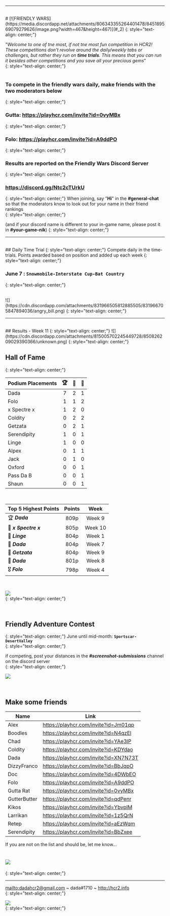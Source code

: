 
***
<br>
#  [![FRIENDLY WARS](https://media.discordapp.net/attachments/806343355264401478/845189569079279626/image.png?width=467&height=467)](#_2)  
{: style="text-align: center;"}

"_Welcome to one of tne most, if not tne most fun competition in HCR2!  These competitions don't revolve around the daily/weekly tabs or challenges, but rather they run on **time trials**. This means that you can run it besides other competitions and you save all your precious gems_"    
{: style="text-align: center;"}  
<br>
### **To compete in the friendly wars daily, make friends with the two moderators below**
{: style="text-align: center;"}
### Gutta: <https://playhcr.com/invite?id=0vyMBx>
{: style="text-align: center;"}
### Folo: <https://playhcr.com/invite?id=A9ddPO>  
{: style="text-align: center;"}

### **Results are reported on the Friendly Wars Discord Server**
{: style="text-align: center;"}
###  <https://discord.gg/Ntc2cTUrkU> 
{: style="text-align: center;"}
When joining, say "**Hi**" in the **#general-chat** so that the moderators know to look out for your name in their friend rankings  
{: style="text-align: center;"}

(and if your discord name is different to your in-game name, please post it in **#your-game-nik**)
{: style="text-align: center;"}
<br>  

***

<br>  
## Daily Time Trial
{: style="text-align: center;"}
Compete daily in the time-trials. Points awarded based on position and added up each week  
{: style="text-align: center;"}

### June 7 : **`Snowmobile-Interstate Cup-Bat Country`**  
{: style="text-align: center;"}  

<br>
![](https://cdn.discordapp.com/attachments/831966505812885505/831966705847894036/angry_bill.png)  
{: style="text-align: center;"}  
<br>  

***

<br>  
## Results - Week 11
{: style="text-align: center;"}  
![](https://cdn.discordapp.com/attachments/815005702245449728/850826209029390366/unknown.png)  
{: style="text-align: center;"}

<br>  

## **Hall of Fame**    
{: style="text-align: center;"}

Podium Placements  | 🏆  | 🥈  | 🥉 
-- | :--: | :--: | :--:
Dada             |                7      |          2      |            1
Folo                |               1       |           1        |         2  
x Spectre x | 1 | 2 | 0   
Coldity       |                   0    |            2       |          2
Getzata             |                0     |            2   |           1
Serendipity       |           1      |           0      |           1
Linge             |                1     |            0     |           0
Alpex             |                 0      |           1     |            1
Jack           |                    0     |           1        |         0
Oxford            |              0    |            0       |          1
Pass Da B      |               0   |             0      |           1
Shaun | 0 | 0 | 1

<br>

| **Top 5 Highest Points** | Points  |  Week | 
| -- | :--: | :--: |
| 🏆 ***Dada*** | 809p | Week 9 |
| 🥈 ***x Spectre x*** | 805p | Week 10 |  
| 🥉 ***Linge*** | 804p | Week 1 |
| 🥉 ***Dada***  | 804p | Week 7 |
| 🥉 ***Getzata*** | 804p | Week 9 |
| 🏅 ***Dada***  |801p | Week 8 |
| 🎖️ ***Folo*** | 798p | Week 4 |

<br>


![](https://media.discordapp.net/attachments/806343355264401478/838752579680600064/image.png)  
{: style="text-align: center;"}

<br>  

## Friendly Adventure Contest
{: style="text-align: center;"}
June until mid-month: **`Sportscar- DesertValley`**  
{: style="text-align: center;"}

if competing, post your distances in the ***#screenshot-submissions*** channel on the discord server  
{: style="text-align: center;"}

![](https://cdn.discordapp.com/attachments/831966505812885505/831966759534854154/desertX.png)

<br> 

## Make some friends

Name | Link
-- | --
Alex | <https://playhcr.com/invite?id=Jm01qp>
Boodles | <https://playhcr.com/invite?id=N4qzEl>
Chad | <https://playhcr.com/invite?id=YAe3lP>
Coldity | <https://playhcr.com/invite?id=KDYdao>
Dada | <https://playhcr.com/invite?id=XN7N73T>
DizzyFranco | <https://playhcr.com/invite?id=BbJqpO>
Doc | <https://playhcr.com/invite?id=4DWbEO>
Folo | <https://playhcr.com/invite?id=A9ddPO>
Gutta Rat | <https://playhcr.com/invite?id=0vyMBx>
GutterButter | <https://playhcr.com/invite?id=qdPenr>
Kikos | <https://playhcr.com/invite?id=YbvplM>
Larrikan | <https://playhcr.com/invite?id=1z5QrN>
Retep | <https://playhcr.com/invite?id=aEzWqm>
Serendipity | <https://playhcr.com/invite?id=BbZxee>

If you are not on the list and should be, let me know...  


# [![](https://cdn.discordapp.com/attachments/831966505812885505/831966772256047158/event-ui-bg.png)](#_1)
{: style="text-align: center;"}

***

<mailto:dadahcr2@gmail.com> ~ dada#1710 ~ <http://hcr2.info>  
{: style="text-align: center;"}

![](https://media.discordapp.net/attachments/806343355264401478/841864986590576660/2A8C00CC-70A7-4510-8847-09C3360CA512.png?width=100&height=100)  
{: style="text-align: center;"}

